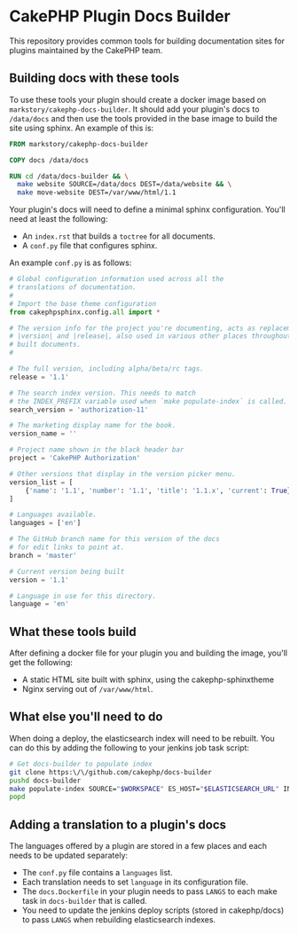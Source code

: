 # CakePHP Plugin Docs Builder

This repository provides common tools for building documentation sites for
plugins maintained by the CakePHP team.


## Building docs with these tools

To use these tools your plugin should create a docker image based on
`markstory/cakephp-docs-builder`. It should add your plugin's docs to
`/data/docs` and then use the tools provided in the base image to build the site
using sphinx. An example of this is:

```dockerfile
FROM markstory/cakephp-docs-builder

COPY docs /data/docs

RUN cd /data/docs-builder && \
  make website SOURCE=/data/docs DEST=/data/website && \
  make move-website DEST=/var/www/html/1.1
```

Your plugin's docs will need to define a minimal sphinx configuration. You'll
need at least the following:

* An `index.rst` that builds a `toctree` for all documents.
* A `conf.py` file that configures sphinx.

An example `conf.py` is as follows:

```python
# Global configuration information used across all the
# translations of documentation.
#
# Import the base theme configuration
from cakephpsphinx.config.all import *

# The version info for the project you're documenting, acts as replacement for
# |version| and |release|, also used in various other places throughout the
# built documents.
#

# The full version, including alpha/beta/rc tags.
release = '1.1'

# The search index version. This needs to match
# the INDEX_PREFIX variable used when `make populate-index` is called.
search_version = 'authorization-11'

# The marketing display name for the book.
version_name = ''

# Project name shown in the black header bar
project = 'CakePHP Authorization'

# Other versions that display in the version picker menu.
version_list = [
    {'name': '1.1', 'number': '1.1', 'title': '1.1.x', 'current': True},
]

# Languages available.
languages = ['en']

# The GitHub branch name for this version of the docs
# for edit links to point at.
branch = 'master'

# Current version being built
version = '1.1'

# Language in use for this directory.
language = 'en'
```

## What these tools build

After defining a docker file for your plugin you and building the image, you'll
get the following:

* A static HTML site built with sphinx, using the cakephp-sphinxtheme
* Nginx serving out of `/var/www/html`.

## What else you'll need to do

When doing a deploy, the elasticsearch index will need to be rebuilt. You can
do this by adding the following to your jenkins job task script:

```bash
# Get docs-builder to populate index
git clone https:\/\/github.com/cakephp/docs-builder
pushd docs-builder
make populate-index SOURCE="$WORKSPACE" ES_HOST="$ELASTICSEARCH_URL" INDEX_PREFIX="myplugin-11"
popd
```

## Adding a translation to a plugin's docs

The languages offered by a plugin are stored in a few places and each needs to
be updated separately:

* The `conf.py` file contains a `languages` list.
* Each translation needs to set `language` in its configuration file.
* The `docs.Dockerfile` in your plugin needs to pass `LANGS` to each make task
  in `docs-builder` that is called.
* You need to update the jenkins deploy scripts (stored in cakephp/docs) to pass
  `LANGS` when rebuilding elasticsearch indexes.
